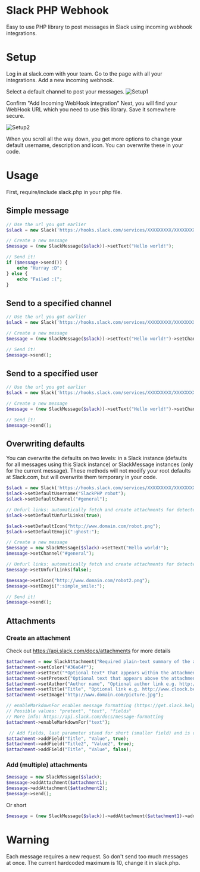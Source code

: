 # Slack PHP Webhook
Easy to use PHP library to post messages in Slack using incoming webhook integrations.

# Setup
Log in at slack.com with your team. Go to the page with all your integrations. Add a new incoming webhook.

Select a default channel to post your messages.
![Setup1](http://www.cloock.be/uploads/slack1.png)

Confirm "Add Incoming WebHook integration"
Next, you will find your WebHook URL which you need to use this library. Save it somewhere secure.

![Setup2](http://www.cloock.be/uploads/slack2.png)

When you scroll all the way down, you get more options to change your default username, description and icon. You can overwrite these in your code.

# Usage
First, require/include slack.php in your php file.
## Simple message

```php
// Use the url you got earlier
$slack = new Slack('https://hooks.slack.com/services/XXXXXXXXX/XXXXXXXXX/XXXXXXXXXXXXXXXXXXXXXXXX');

// Create a new message
$message = (new SlackMessage($slack))->setText("Hello world!");

// Send it!
if ($message->send()) {
	echo "Hurray :D";
} else {
	echo "Failed :(";
}
```

## Send to a specified channel
```php
// Use the url you got earlier
$slack = new Slack('https://hooks.slack.com/services/XXXXXXXXX/XXXXXXXXX/XXXXXXXXXXXXXXXXXXXXXXXX');

// Create a new message
$message = (new SlackMessage($slack))->setText("Hello world!")->setChannel("#general");

// Send it!
$message->send();
```

## Send to a specified user
```php
// Use the url you got earlier
$slack = new Slack('https://hooks.slack.com/services/XXXXXXXXX/XXXXXXXXX/XXXXXXXXXXXXXXXXXXXXXXXX');

// Create a new message
$message = (new SlackMessage($slack))->setText("Hello world!")->setChannel("@simonbackx");

// Send it!
$message->send();
```
## Overwriting defaults
You can overwrite the defaults on two levels: in a Slack instance (defaults for all messages using this Slack instance) or SlackMessage instances (only for the current message). These methods will not modify your root defaults at Slack.com, but will overwrite them temporary in your code.

```php
$slack = new Slack('https://hooks.slack.com/services/XXXXXXXXX/XXXXXXXXX/XXXXXXXXXXXXXXXXXXXXXXXX');
$slack->setDefaultUsername("SlackPHP robot");
$slack->setDefaultChannel("#general");

// Unfurl links: automatically fetch and create attachments for detected URLs
$slack->setDefaultUnfurlLinks(true);

$slack->setDefaultIcon("http://www.domain.com/robot.png");
$slack->setDefaultEmoji(":ghost:");

// Create a new message
$message = new SlackMessage($slack)->setText("Hello world!");
$message->setChannel("#general");

// Unfurl links: automatically fetch and create attachments for detected URLs
$message->setUnfurlLinks(false);

$message->setIcon("http://www.domain.com/robot2.png");
$message->setEmoji(":simple_smile:");

// Send it!
$message->send();

```

## Attachments
### Create an attachment
Check out https://api.slack.com/docs/attachments for more details

```php
$attachment = new SlackAttachment("Required plain-text summary of the attachment.");
$attachment->setColor("#36a64f");
$attachment->setText("*Optional text* that appears within the attachment");
$attachment->setPretext("Optional text that appears above the attachment block");
$attachment->setAuthor("Author name", "Optional author link e.g. http://flickr.com/bobby/", "Optional author icon e.g. http://flickr.com/bobby/picture.jpg");
$attachment->setTitle("Title", "Optional link e.g. http://www.cloock.be/");
$attachment->setImage("http://www.domain.com/picture.jpg");

// enableMarkdownFor enables message formatting (https://get.slack.help/hc/en-us/articles/202288908-How-can-I-add-formatting-to-my-messages-) in attachements.
// Possible values: "pretext", "text", "fields"
// More info: https://api.slack.com/docs/message-formatting
$attachment->enableMarkdownFor("text");

 // Add fields, last parameter stand for short (smaller field) and is optional
$attachment->addField("Title", "Value", true);
$attachment->addField("Title2", "Value2", true);
$attachment->addField("Title", "Value", false);
```

### Add (multiple) attachments
```php
$message = new SlackMessage($slack);
$message->addAttachment($attachment1);
$message->addAttachment($attachment2);
$message->send();
```
Or short
```php
$message = (new SlackMessage($slack))->addAttachment($attachment1)->addAttachment($attachment2)->send();
```

# Warning
Each message requires a new request. So don't send too much messages at once. The current hardcoded maximum is 10, change it in slack.php.

